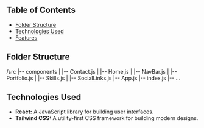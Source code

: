 ## Table of Contents
- [Folder Structure](#folder-structure)
- [Technologies Used](#technologies-used)
- [Features](#features)

## Folder Structure

/src
|-- components
|   |-- Contact.js
|   |-- Home.js
|   |-- NavBar.js
|   |-- Portfolio.js
|   |-- Skills.js
|   |-- SocialLinks.js
|-- App.js
|-- index.js
|-- ...
## Technologies Used

- **React:** A JavaScript library for building user interfaces.
- **Tailwind CSS:** A utility-first CSS framework for building modern designs.
